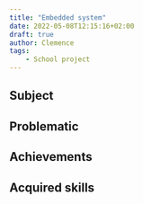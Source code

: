 ```yaml
---
title: "Embedded system"
date: 2022-05-08T12:15:16+02:00
draft: true
author: Clemence
tags:
	- School project
---
```


## Subject

## Problematic

## Achievements

## Acquired skills